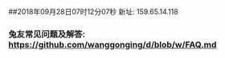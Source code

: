 ##2018年09月28日07时12分07秒 新址: 159.65.14.118
### 兔友常见问题及解答: https://github.com/wanggonging/d/blob/w/FAQ.md
